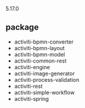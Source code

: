 5.17.0
## package
* activiti-bpmn-converter
* activiti-bpmn-layout
* activiti-bpmn-model
* activiti-common-rest
* activiti-engine
* activiti-image-generator
* activiti-process-validation
* activiti-rest
* activiti-simple-workflow
* activiti-spring
